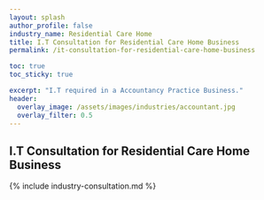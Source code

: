 ```yaml
---
layout: splash 
author_profile: false 
industry_name: Residential Care Home
title: I.T Consultation for Residential Care Home Business
permalink: /it-consultation-for-residential-care-home-business

toc: true
toc_sticky: true

excerpt: "I.T required in a Accountancy Practice Business."
header:
  overlay_image: /assets/images/industries/accountant.jpg
  overlay_filter: 0.5 
---
```


## I.T Consultation for Residential Care Home Business

{% include industry-consultation.md %}

